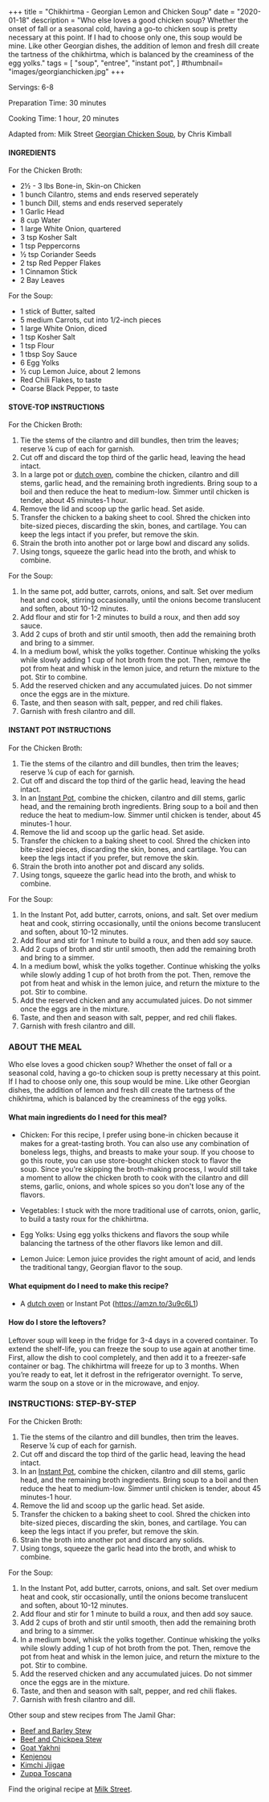+++
title = "Chikhirtma - Georgian Lemon and Chicken Soup"
date = "2020-01-18"
description = "Who else loves a good chicken soup? Whether the onset of fall or a seasonal cold, having a go-to chicken soup is pretty necessary at this point. If I had to choose only one, this soup would be mine. Like other Georgian dishes, the addition of lemon and fresh dill create the tartness of the chikhirtma, which is balanced by the creaminess of the egg yolks."
tags = [
    "soup",
    "entree",
    "instant pot",
]
#thumbnail= "images/georgianchicken.jpg"
+++

Servings: 6-8 <!--more-->

Preparation Time: 30 minutes 

Cooking Time: 1 hour, 20 minutes

Adapted from: Milk Street [Georgian Chicken Soup](https://wskg.org/episodes/milk-street-suppers-ep-106/), by Chris Kimball

#### INGREDIENTS 

For the Chicken Broth: 

* 2½ - 3 lbs Bone-in, Skin-on Chicken 
* 1 bunch Cilantro, stems and ends reserved seperately
* 1 bunch Dill, stems and ends reserved seperately
* 1 Garlic Head 
* 8 cup Water 
* 1 large White Onion, quartered 
* 3 tsp Kosher Salt 
* 1 tsp Peppercorns 
* ½ tsp Coriander Seeds 
* 2 tsp Red Pepper Flakes 
* 1 Cinnamon Stick 
* 2 Bay Leaves 

For the Soup: 

* 1 stick of Butter, salted 
* 5 medium Carrots, cut into 1/2-inch pieces
* 1 large White Onion, diced 
* 1 tsp Kosher Salt  
* 1 tsp Flour 
* 1 tbsp Soy Sauce
* 6 Egg Yolks 
* ½ cup Lemon Juice, about 2 lemons
* Red Chili Flakes, to taste
* Coarse Black Pepper, to taste

#### STOVE-TOP INSTRUCTIONS 

For the Chicken Broth: 

1. Tie the stems of the cilantro and dill bundles, then trim the leaves; reserve ¼ cup of each for garnish. 
2. Cut off and discard the top third of the garlic head, leaving the head intact. 
3. In a large pot or [dutch oven](https://amzn.to/3o7zDem), combine the chicken, cilantro and dill stems, garlic head, and the remaining broth ingredients. Bring soup to a boil and then reduce the heat to medium-low. Simmer until chicken is tender, about 45 minutes-1 hour.
4. Remove the lid and scoop up the garlic head. Set aside. 
5. Transfer the chicken to a baking sheet to cool. Shred the chicken into bite-sized pieces, discarding the skin, bones, and cartilage. You can keep the legs intact if you prefer, but remove the skin. 
6. Strain the broth into another pot or large bowl and discard any solids. 
7. Using tongs, squeeze the garlic head into the broth, and whisk to combine. 

For the Soup: 

1. In the same pot, add butter, carrots, onions, and salt. Set over medium heat and cook, stirring occasionally, until the onions become translucent and soften, about 10-12 minutes. 
2. Add flour and stir for 1-2 minutes to build a roux, and then add soy sauce. 
3. Add 2 cups of broth and stir until smooth, then add the remaining broth and bring to a simmer. 
4. In a medium bowl, whisk the yolks together. Continue whisking the yolks while slowly adding 1 cup of hot broth from the pot. Then, remove the pot from heat and whisk in the lemon juice, and return the mixture to the pot. Stir to combine.
5. Add the reserved chicken and any accumulated juices. Do not simmer once the eggs are in the mixture. 
6. Taste, and then season with salt, pepper, and red chili flakes.
7. Garnish with fresh cilantro and dill.  

#### INSTANT POT INSTRUCTIONS

For the Chicken Broth: 

1. Tie the stems of the cilantro and dill bundles, then trim the leaves; reserve ¼ cup of each for garnish. 
2. Cut off and discard the top third of the garlic head, leaving the head intact. 
3. In an [Instant Pot](https://amzn.to/3u9c6L1), combine the chicken, cilantro and dill stems, garlic head, and the remaining broth ingredients. Bring soup to a boil and then reduce the heat to medium-low. Simmer until chicken is tender, about 45 minutes-1 hour.
4. Remove the lid and scoop up the garlic head. Set aside. 
5. Transfer the chicken to a baking sheet to cool. Shred the chicken into bite-sized pieces, discarding the skin, bones, and cartilage. You can keep the legs intact if you prefer, but remove the skin. 
6. Strain the broth into another pot and discard any solids. 
7. Using tongs, squeeze the garlic head into the broth, and whisk to combine.  

For the Soup: 

1. In the Instant Pot, add butter, carrots, onions, and salt. Set over medium heat and cook, stirring occasionally, until the onions become translucent and soften, about 10-12 minutes.
2. Add flour and stir for 1 minute to build a roux, and then add soy sauce.  
3. Add 2 cups of broth and stir until smooth, then add the remaining broth and bring to a simmer. 
4. In a medium bowl, whisk the yolks together. Continue whisking the yolks while slowly adding 1 cup of hot broth from the pot. Then, remove the pot from heat and whisk in the lemon juice, and return the mixture to the pot. Stir to combine.
5. Add the reserved chicken and any accumulated juices. Do not simmer once the eggs are in the mixture. 
6. Taste, and then and season with salt, pepper, and red chili flakes.
7. Garnish with fresh cilantro and dill. 

### ABOUT THE MEAL

Who else loves a good chicken soup? Whether the onset of fall or a seasonal cold, having a go-to chicken soup is pretty necessary at this point. If I had to choose only one, this soup would be mine. Like other Georgian dishes, the addition of lemon and fresh dill create the tartness of the chikhirtma, which is balanced by the creaminess of the egg yolks.

#### What main ingredients do I need for this meal?

* Chicken: For this recipe, I prefer using bone-in chicken because it makes for a great-tasting broth. You can also use any combination of boneless legs, thighs, and breasts to make your soup.  If you choose to go this route, you can use store-bought chicken stock to flavor the soup. Since you're skipping the broth-making process, I would still take a moment to allow the chicken broth to cook with the cilantro and dill stems, garlic, onions, and whole spices so you don't lose any of the flavors. 

* Vegetables: I stuck with the more traditional use of carrots, onion, garlic, to build a tasty roux for the chikhirtma.  

* Egg Yolks: Using egg yolks thickens and flavors the soup while balancing the tartness of the other flavors like lemon and dill. 

* Lemon Juice: Lemon juice provides the right amount of acid, and lends the traditional tangy, Georgian flavor to the soup. 

#### What equipment do I need to make this recipe?

* A [dutch oven](https://amzn.to/3o7zDem) or Instant Pot (https://amzn.to/3u9c6L1)

#### How do I store the leftovers?

Leftover soup will keep in the fridge for 3-4 days in a covered container. To extend the shelf-life, you can freeze the soup to use again at another time. First, allow the dish to cool completely, and then add it to a freezer-safe container or bag. The chikhirtma will freeze for up to 3 months. When you’re ready to eat, let it defrost in the refrigerator overnight. To serve, warm the soup on a stove or in the microwave, and enjoy.

### INSTRUCTIONS: STEP-BY-STEP 

For the Chicken Broth: 

1. Tie the stems of the cilantro and dill bundles, then trim the leaves. Reserve ¼ cup of each for garnish. 
2. Cut off and discard the top third of the garlic head, leaving the head intact. 
3. In an [Instant Pot](https://amzn.to/3u9c6L1), combine the chicken, cilantro and dill stems, garlic head, and the remaining broth ingredients. Bring soup to a boil and then reduce the heat to medium-low. Simmer until chicken is tender, about 45 minutes-1 hour.
4. Remove the lid and scoop up the garlic head. Set aside. 
5. Transfer the chicken to a baking sheet to cool. Shred the chicken into bite-sized pieces, discarding the skin, bones, and cartilage. You can keep the legs intact if you prefer, but remove the skin. 
6. Strain the broth into another pot and discard any solids. 
7. Using tongs, squeeze the garlic head into the broth, and whisk to combine.  

For the Soup: 

1. In the Instant Pot, add butter, carrots, onions, and salt. Set over medium heat and cook, stir occasionally, until the onions become translucent and soften, about 10-12 minutes.
2. Add flour and stir for 1 minute to build a roux, and then add soy sauce.  
3. Add 2 cups of broth and stir until smooth, then add the remaining broth and bring to a simmer. 
4. In a medium bowl, whisk the yolks together. Continue whisking the yolks while slowly adding 1 cup of hot broth from the pot. Then, remove the pot from heat and whisk in the lemon juice, and return the mixture to the pot. Stir to combine.
5. Add the reserved chicken and any accumulated juices. Do not simmer once the eggs are in the mixture. 
6. Taste, and then and season with salt, pepper, and red chili flakes.
7. Garnish with fresh cilantro and dill. 

Other soup and stew recipes from The Jamil Ghar: 
* [Beef and Barley Stew](https://www.jamilghar.com/recipe/beef_and_barley_stew/)
* [Beef and Chickpea Stew](https://www.jamilghar.com/recipe/beef_chickpea_stew/)
* [Goat Yakhni](https://www.jamilghar.com/recipe/goat_yakhni/)
* [Kenjenou](https://www.jamilghar.com/recipe/kedjenou/)
* [Kimchi Jjigae](https://www.jamilghar.com/recipe/kimchi_jigae/)
* [Zuppa Toscana](https://www.jamilghar.com/recipe/zuppa_toscana/)

Find the original recipe at [Milk Street](https://www.177milkstreet.com/recipes/georgian-chicken-soup).
